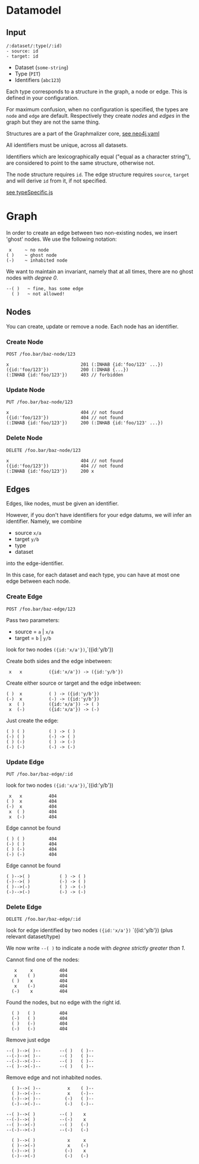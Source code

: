 
# Datamodel

## Input

	/:dataset/:type(/:id)
	- source: id
	- target: id

- Dataset (`some-string`)
- Type (`PIT`)
- Identifiers (`abc123`)

Each type corresponds to a structure in the graph, a node or edge.
This is defined in your configuration.

For maximum confusion, when no configuration is specified,
the types are `node` and `edge` are default. Respectively they
create *nodes* and *edges* in the graph but they are not the same thing.

Structures are a part of the Graphmalizer core,
[see neo4j.yaml](../core/neo4j.yaml)

All identifiers must be unique, across all datasets.

Identifiers which are lexicographically equal ("equal as a character string"),
are considered to point to the same structure, otherwise not.

The node structure requires `id`. The edge structure requires `source`,
`target` and will derive `id` from it, if not specified.

[see typeSpecific.js](../core/typeSpecific.js)

# Graph

In order to create an edge between two non-existing nodes, we insert 'ghost' nodes.
We use the following notation:

	 x     ~ no node
	( )    ~ ghost node
	(-)    ~ inhabited node

We want to maintain an invariant, namely that at all times, there are no ghost nodes with *degree 0*.

	--( )	~ fine, has some edge
	  ( )	~ not allowed!

## Nodes

You can create, update or remove a node. Each node has an identifier.

### Create Node

	POST /foo.bar/baz-node/123

	x							201 (:INHAB {id:'foo/123' ...})
	({id:'foo/123'})			200 (:INHAB {...})
	(:INHAB {id:'foo/123'})		403 // forbidden

### Update Node

	PUT /foo.bar/baz-node/123

	x							404 // not found
	({id:'foo/123'})			404 // not found
	(:INHAB {id:'foo/123'}) 	200 (:INHAB {id:'foo/123' ...})	

### Delete Node

	DELETE /foo.bar/baz-node/123

	x							404 // not found
	({id:'foo/123'})			404 // not found
	(:INHAB {id:'foo/123'}) 	200 x


## Edges

Edges, like nodes, must be given an identifier.

However, if you don't have identifiers for your edge datums,
we will infer an identifier. Namely, we combine

 - source `x/a`
 - target `y/b`
 - type
 - dataset

into the edge-identifier.

In this case, for each dataset and each type, you can have at most one edge between each node.

### Create Edge

	POST /foo.bar/baz-edge/123

Pass two parameters:

- source = `a` | `x/a`
- target = `b` | `y/b`

look for two nodes `({id:'x/a'})`,`({id:'y/b'})

Create both sides and the edge inbetween:

	 x   x			({id:'x/a'}) -> ({id:'y/b'})

Create either source or target and the edge inbetween:

	( )  x			( ) -> ({id:'y/b'})
	(-)  x			(-) -> ({id:'y/b'})
	 x  ( )			({id:'x/a'}) -> ( )
	 x  (-)			({id:'x/a'}) -> (-)

Just create the edge:

	( ) ( )			( ) -> ( )
	(-)	( )			(-) -> ( )
	( ) (-)			( ) -> (-)
	(-) (-)			(-) -> (-)

### Update Edge

	PUT /foo.bar/baz-edge/:id

look for two nodes `({id:'x/a'})`,`({id:'y/b'})

	 x   x			404
	( )  x			404
	(-)  x			404
	 x  ( )			404
	 x  (-)			404

Edge cannot be found

	( ) ( )			404
	(-)	( )			404
	( ) (-)			404
	(-) (-)			404

Edge cannot be found

	( )-->( )			( ) -> ( )
	(-)-->( )			(-) -> ( )
	( )-->(-)			( ) -> (-)
	(-)-->(-)			(-) -> (-)

### Delete Edge

	DELETE /foo.bar/baz-edge/:id

look for edge identified by two nodes `({id:'x/a'})` `({id:'y/b'}) (plus relevant dataset/type)

We now write `--( )` to indicate a node with *degree strictly greater than 1*.

Cannot find one of the nodes:

	   x     x			404
	   x    ( )         404
	  ( )    x			404
	   x    (-)         404
	  (-)    x			404

Found the nodes, but no edge with the right id.

	  ( )   ( )			404
	  (-)   ( )			404
	  ( )   (-)			404
	  (-)   (-)			404

Remove just edge

	--( )-->( )--       --( )   ( )--
	--(-)-->( )--       --( )   ( )--
	--(-)-->(-)--       --( )   ( )--
	--( )-->(-)--       --( )   ( )--

Remove edge and not inhabited nodes.

	  ( )-->( )--          x    ( )--
	  ( )-->(-)--          x    (-)--
	  (-)-->( )--         (-)   ( )--
	  (-)-->(-)--         (-)   (-)--

	--( )-->( )         --( )    x
	--(-)-->( )         --(-)    x
	--( )-->(-)         --( )   (-)
	--(-)-->(-)         --(-)   (-)

	  ( )-->( )            x     x
	  ( )-->(-)            x    (-)
	  (-)-->( )           (-)    x
	  (-)-->(-)           (-)   (-)
